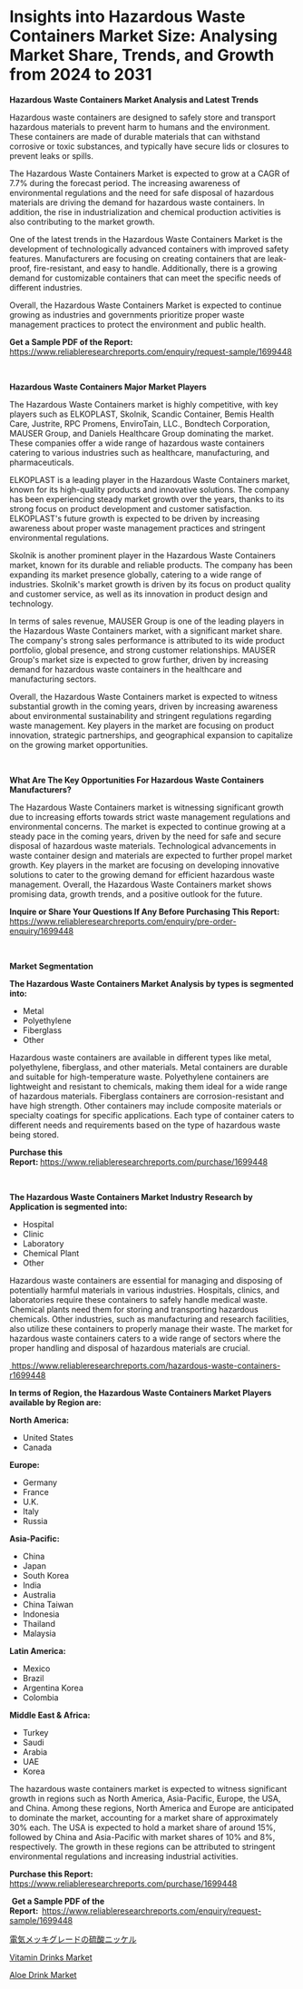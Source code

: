 <p><h1>Insights into Hazardous Waste Containers Market Size: Analysing Market Share, Trends, and Growth from 2024 to 2031</h1></p><p><strong>Hazardous Waste Containers Market Analysis and Latest Trends</strong></p>
<p><p>Hazardous waste containers are designed to safely store and transport hazardous materials to prevent harm to humans and the environment. These containers are made of durable materials that can withstand corrosive or toxic substances, and typically have secure lids or closures to prevent leaks or spills.</p><p>The Hazardous Waste Containers Market is expected to grow at a CAGR of 7.7% during the forecast period. The increasing awareness of environmental regulations and the need for safe disposal of hazardous materials are driving the demand for hazardous waste containers. In addition, the rise in industrialization and chemical production activities is also contributing to the market growth.</p><p>One of the latest trends in the Hazardous Waste Containers Market is the development of technologically advanced containers with improved safety features. Manufacturers are focusing on creating containers that are leak-proof, fire-resistant, and easy to handle. Additionally, there is a growing demand for customizable containers that can meet the specific needs of different industries.</p><p>Overall, the Hazardous Waste Containers Market is expected to continue growing as industries and governments prioritize proper waste management practices to protect the environment and public health.</p></p>
<p><strong>Get a Sample PDF of the Report:&nbsp;</strong> <a href="https://www.reliableresearchreports.com/enquiry/request-sample/1699448">https://www.reliableresearchreports.com/enquiry/request-sample/1699448</a></p>
<p>&nbsp;</p>
<p><strong>Hazardous Waste Containers Major Market Players</strong></p>
<p><p>The Hazardous Waste Containers market is highly competitive, with key players such as ELKOPLAST, Skolnik, Scandic Container, Bemis Health Care, Justrite, RPC Promens, EnviroTain, LLC., Bondtech Corporation, MAUSER Group, and Daniels Healthcare Group dominating the market. These companies offer a wide range of hazardous waste containers catering to various industries such as healthcare, manufacturing, and pharmaceuticals.</p><p>ELKOPLAST is a leading player in the Hazardous Waste Containers market, known for its high-quality products and innovative solutions. The company has been experiencing steady market growth over the years, thanks to its strong focus on product development and customer satisfaction. ELKOPLAST's future growth is expected to be driven by increasing awareness about proper waste management practices and stringent environmental regulations.</p><p>Skolnik is another prominent player in the Hazardous Waste Containers market, known for its durable and reliable products. The company has been expanding its market presence globally, catering to a wide range of industries. Skolnik's market growth is driven by its focus on product quality and customer service, as well as its innovation in product design and technology.</p><p>In terms of sales revenue, MAUSER Group is one of the leading players in the Hazardous Waste Containers market, with a significant market share. The company's strong sales performance is attributed to its wide product portfolio, global presence, and strong customer relationships. MAUSER Group's market size is expected to grow further, driven by increasing demand for hazardous waste containers in the healthcare and manufacturing sectors.</p><p>Overall, the Hazardous Waste Containers market is expected to witness substantial growth in the coming years, driven by increasing awareness about environmental sustainability and stringent regulations regarding waste management. Key players in the market are focusing on product innovation, strategic partnerships, and geographical expansion to capitalize on the growing market opportunities.</p></p>
<p>&nbsp;</p>
<p><strong>What Are The Key Opportunities For Hazardous Waste Containers Manufacturers?</strong></p>
<p><p>The Hazardous Waste Containers market is witnessing significant growth due to increasing efforts towards strict waste management regulations and environmental concerns. The market is expected to continue growing at a steady pace in the coming years, driven by the need for safe and secure disposal of hazardous waste materials. Technological advancements in waste container design and materials are expected to further propel market growth. Key players in the market are focusing on developing innovative solutions to cater to the growing demand for efficient hazardous waste management. Overall, the Hazardous Waste Containers market shows promising data, growth trends, and a positive outlook for the future.</p></p>
<p><strong>Inquire or Share Your Questions If Any Before Purchasing This Report:</strong> <a href="https://www.reliableresearchreports.com/enquiry/pre-order-enquiry/1699448">https://www.reliableresearchreports.com/enquiry/pre-order-enquiry/1699448</a></p>
<p>&nbsp;</p>
<p><strong>Market Segmentation</strong></p>
<p><strong>The Hazardous Waste Containers Market Analysis by types is segmented into:</strong></p>
<p><ul><li>Metal</li><li>Polyethylene</li><li>Fiberglass</li><li>Other</li></ul></p>
<p><p>Hazardous waste containers are available in different types like metal, polyethylene, fiberglass, and other materials. Metal containers are durable and suitable for high-temperature waste. Polyethylene containers are lightweight and resistant to chemicals, making them ideal for a wide range of hazardous materials. Fiberglass containers are corrosion-resistant and have high strength. Other containers may include composite materials or specialty coatings for specific applications. Each type of container caters to different needs and requirements based on the type of hazardous waste being stored.</p></p>
<p><strong>Purchase this Report:&nbsp;</strong><a href="https://www.reliableresearchreports.com/purchase/1699448">https://www.reliableresearchreports.com/purchase/1699448</a></p>
<p>&nbsp;</p>
<p><strong>The Hazardous Waste Containers Market Industry Research by Application is segmented into:</strong></p>
<p><ul><li>Hospital</li><li>Clinic</li><li>Laboratory</li><li>Chemical Plant</li><li>Other</li></ul></p>
<p><p>Hazardous waste containers are essential for managing and disposing of potentially harmful materials in various industries. Hospitals, clinics, and laboratories require these containers to safely handle medical waste. Chemical plants need them for storing and transporting hazardous chemicals. Other industries, such as manufacturing and research facilities, also utilize these containers to properly manage their waste. The market for hazardous waste containers caters to a wide range of sectors where the proper handling and disposal of hazardous materials are crucial.</p></p>
<p><a href="https://www.reliableresearchreports.com/hazardous-waste-containers-r1699448">&nbsp;https://www.reliableresearchreports.com/hazardous-waste-containers-r1699448</a></p>
<p><strong>In terms of Region, the Hazardous Waste Containers Market Players available by Region are:</strong></p>
<p>
    <p> <strong> North America: </strong>
        <ul>
            <li>United States</li>
            <li>Canada</li>
        </ul>
        </p> 
    <p> <strong> Europe: </strong>
        <ul>
            <li>Germany</li>
            <li>France</li>
            <li>U.K.</li>
            <li>Italy</li>
            <li>Russia</li>
        </ul>
        </p> 
    <p> <strong> Asia-Pacific: </strong>
        <ul>
            <li>China</li>
            <li>Japan</li>
            <li>South Korea</li>
            <li>India</li>
            <li>Australia</li>
            <li>China Taiwan</li>
            <li>Indonesia</li>
            <li>Thailand</li>
            <li>Malaysia</li>
        </ul>
        </p> 
    <p> <strong> Latin America: </strong>
        <ul>
            <li>Mexico</li>
            <li>Brazil</li>
            <li>Argentina Korea</li>
            <li>Colombia</li>
        </ul>
        </p> 
    <p> <strong> Middle East & Africa: </strong>
        <ul>
            <li>Turkey</li>
            <li>Saudi</li>
            <li>Arabia</li>
            <li>UAE</li>
            <li>Korea</li>
        </ul>
    </p>
    </p>
<p><p>The hazardous waste containers market is expected to witness significant growth in regions such as North America, Asia-Pacific, Europe, the USA, and China. Among these regions, North America and Europe are anticipated to dominate the market, accounting for a market share of approximately 30% each. The USA is expected to hold a market share of around 15%, followed by China and Asia-Pacific with market shares of 10% and 8%, respectively. The growth in these regions can be attributed to stringent environmental regulations and increasing industrial activities.</p></p>
<p><strong>Purchase this Report: </strong><a href="https://www.reliableresearchreports.com/purchase/1699448">https://www.reliableresearchreports.com/purchase/1699448</a></p>
<p>&nbsp;<strong>Get a Sample PDF of the Report:&nbsp;&nbsp;</strong><a href="https://www.reliableresearchreports.com/enquiry/request-sample/1699448">https://www.reliableresearchreports.com/enquiry/request-sample/1699448</a></p>
<p><strong></strong></p>
<p><p><a href="https://github.com/WhitneyMurphy1982/Market-Research-Report-List-1/blob/main/3404952153501.md">電気メッキグレードの硫酸ニッケル</a></p><p><a href="https://github.com/almainyongb/Market-Research-Report-List-1/blob/main/vitamin-drinks-market.md">Vitamin Drinks Market</a></p><p><a href="https://github.com/claudianurdin/Market-Research-Report-List-1/blob/main/aloe-drink-market.md">Aloe Drink Market</a></p></p>